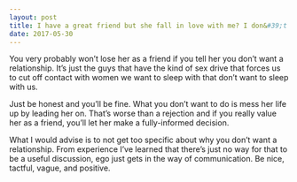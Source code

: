 ```yaml
---
layout: post
title: I have a great friend but she fall in love with me? I don&#39;t want a relationship with her but I don&#39;t want to lose her as a friend. What do I do?
date: 2017-05-30
---
```


<p>You very probably won’t lose her as a friend if you tell her you don’t want a relationship. It’s just the guys that have the kind of sex drive that forces us to cut off contact with women we want to sleep with that don’t want to sleep with us.</p><p>Just be honest and you’ll be fine. What you don’t want to do is mess her life up by leading her on. That’s worse than a rejection and if you really value her as a friend, you’ll let her make a fully-informed decision.</p><p>What I would advise is to not get too specific about why you don’t want a relationship. From experience I’ve learned that there’s just no way for that to be a useful discussion, ego just gets in the way of communication. Be nice, tactful, vague, and positive.</p>
